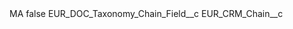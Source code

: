 <?xml version="1.0" encoding="UTF-8"?>
<CustomMetadata xmlns="http://soap.sforce.com/2006/04/metadata" xmlns:xsi="http://www.w3.org/2001/XMLSchema-instance" xmlns:xsd="http://www.w3.org/2001/XMLSchema">
    <label>MA</label>
    <protected>false</protected>
    <values>
        <field>EUR_DOC_Taxonomy_Chain_Field__c</field>
        <value xsi:type="xsd:string">EUR_CRM_Chain__c</value>
    </values>
</CustomMetadata>
